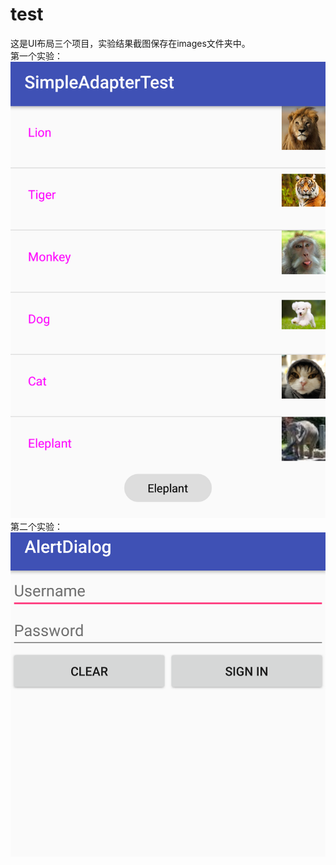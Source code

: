 # test
这是UI布局三个项目，实验结果截图保存在images文件夹中。<br>
第一个实验：
![](https://github.com/panwenxia/test/blob/master/SimpleAdapterTest/images/SimpleAdapter.png)
第二个实验：
![](https://github.com/panwenxia/test/blob/master/AlertDialog/images/alterdialog.png)
